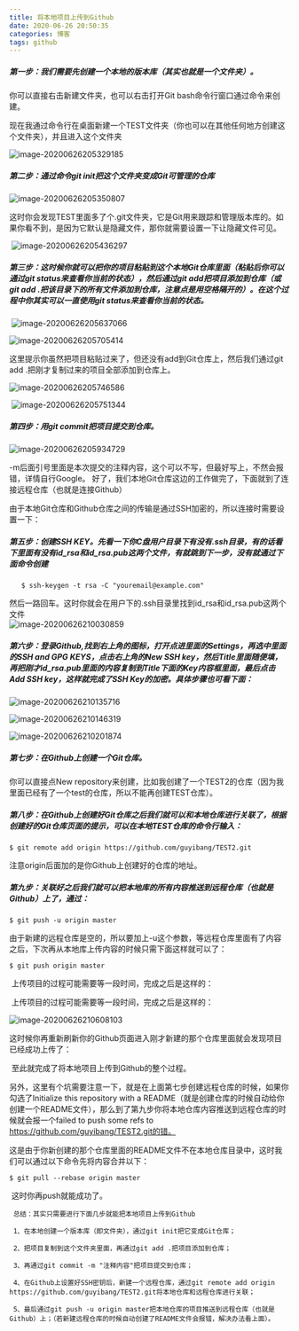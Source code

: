 ```yaml
---
title: 将本地项目上传到Github
date: 2020-06-26 20:50:35
categories: 博客
tags: github
---
```


##### 第一步：我们需要先创建一个本地的版本库（其实也就是一个文件夹）。

   你可以直接右击新建文件夹，也可以右击打开Git bash命令行窗口通过命令来创建。

   现在我通过命令行在桌面新建一个TEST文件夹（你也可以在其他任何地方创建这个文件夹），并且进入这个文件夹

![image-20200626205329185](C:\Users\颜晨芝\AppData\Roaming\Typora\typora-user-images\image-20200626205329185.png)                              

#####  第二步：通过命令git init把这个文件夹变成Git可管理的仓库


![image-20200626205350807](C:\Users\颜晨芝\AppData\Roaming\Typora\typora-user-images\image-20200626205350807.png)

​	这时你会发现TEST里面多了个.git文件夹，它是Git用来跟踪和管理版本库的。如果你看不到，是因为它默认是隐藏文件，那你就需要设置一下让隐藏文件可见。


​    ![image-20200626205436297](C:\Users\颜晨芝\AppData\Roaming\Typora\typora-user-images\image-20200626205436297.png)

##### 	第三步：这时候你就可以把你的项目粘贴到这个本地Git仓库里面（粘贴后你可以通过git status来查看你当前的状态），然后通过git add把项目添加到仓库（或git add .把该目录下的所有文件添加到仓库，注意点是用空格隔开的）。在这个过程中你其实可以一直使用git status来查看你当前的状态。


​      ![image-20200626205637066](C:\Users\颜晨芝\AppData\Roaming\Typora\typora-user-images\image-20200626205637066.png)

  ![image-20200626205705414](C:\Users\颜晨芝\AppData\Roaming\Typora\typora-user-images\image-20200626205705414.png)

​	这里提示你虽然把项目粘贴过来了，但还没有add到Git仓库上，然后我们通过git add .把刚才复制过来的项目全部添加到仓库上。


 ![image-20200626205746586](C:\Users\颜晨芝\AppData\Roaming\Typora\typora-user-images\image-20200626205746586.png)

​       ![image-20200626205751344](C:\Users\颜晨芝\AppData\Roaming\Typora\typora-user-images\image-20200626205751344.png)

#####  第四步：用git commit把项目提交到仓库。


 ![image-20200626205934729](C:\Users\颜晨芝\AppData\Roaming\Typora\typora-user-images\image-20200626205934729.png)

​    -m后面引号里面是本次提交的注释内容，这个可以不写，但最好写上，不然会报错，详情自行Google。 好了，我们本地Git仓库这边的工作做完了，下面就到了连接远程仓库（也就是连接Github）

  由于本地Git仓库和Github仓库之间的传输是通过SSH加密的，所以连接时需要设置一下：

##### 第五步：创建SSH KEY。先看一下你C盘用户目录下有没有.ssh目录，有的话看下里面有没有id_rsa和id_rsa.pub这两个文件，有就跳到下一步，没有就通过下面命令创建

```
   $ ssh-keygen -t rsa -C "youremail@example.com"
```

​	然后一路回车。这时你就会在用户下的.ssh目录里找到id_rsa和id_rsa.pub这两个文件   
![image-20200626210030859](C:\Users\颜晨芝\AppData\Roaming\Typora\typora-user-images\image-20200626210030859.png)

#####  第六步：登录Github,找到右上角的图标，打开点进里面的Settings，再选中里面的SSH and GPG KEYS，点击右上角的New SSH key，然后Title里面随便填，再把刚才id_rsa.pub里面的内容复制到Title下面的Key内容框里面，最后点击Add SSH key，这样就完成了SSH Key的加密。具体步骤也可看下面：


![image-20200626210135716](C:\Users\颜晨芝\AppData\Roaming\Typora\typora-user-images\image-20200626210135716.png)

![image-20200626210146319](C:\Users\颜晨芝\AppData\Roaming\Typora\typora-user-images\image-20200626210146319.png)

![image-20200626210201874](C:\Users\颜晨芝\AppData\Roaming\Typora\typora-user-images\image-20200626210201874.png)

#####  第七步：在Github上创建一个Git仓库。

 你可以直接点New repository来创建，比如我创建了一个TEST2的仓库（因为我里面已经有了一个test的仓库，所以不能再创建TEST仓库）。

##### 第八步：在Github上创建好Git仓库之后我们就可以和本地仓库进行关联了，根据创建好的Git仓库页面的提示，可以在本地TEST仓库的命令行输入：

```
$ git remote add origin https://github.com/guyibang/TEST2.git
```

 注意origin后面加的是你Github上创建好的仓库的地址。

##### 第九步：关联好之后我们就可以把本地库的所有内容推送到远程仓库（也就是Github）上了，通过：

```
$ git push -u origin master
```

​	由于新建的远程仓库是空的，所以要加上-u这个参数，等远程仓库里面有了内容之后，下次再从本地库上传内容的时候只需下面这样就可以了：

```
$ git push origin master
```

​        上传项目的过程可能需要等一段时间，完成之后是这样的：

​        上传项目的过程可能需要等一段时间，完成之后是这样的：

![image-20200626210608103](C:\Users\颜晨芝\AppData\Roaming\Typora\typora-user-images\image-20200626210608103.png)

​    这时候你再重新刷新你的Github页面进入刚才新建的那个仓库里面就会发现项目已经成功上传了：

​	至此就完成了将本地项目上传到Github的整个过程。

​	另外，这里有个坑需要注意一下，就是在上面第七步创建远程仓库的时候，如果你勾选了Initialize this repository with a README（就是创建仓库的时候自动给你创建一个README文件），那么到了第九步你将本地仓库内容推送到远程仓库的时候就会报一个failed to push some refs to https://github.com/guyibang/TEST2.git的错。

​	这是由于你新创建的那个仓库里面的README文件不在本地仓库目录中，这时我们可以通过以下命令先将内容合并以下：

```
$ git pull --rebase origin master
```

​	这时你再push就能成功了。

     总结：其实只需要进行下面几步就能把本地项目上传到Github
    
     1、在本地创建一个版本库（即文件夹），通过git init把它变成Git仓库；
    
     2、把项目复制到这个文件夹里面，再通过git add .把项目添加到仓库；
    
     3、再通过git commit -m "注释内容"把项目提交到仓库；
    
     4、在Github上设置好SSH密钥后，新建一个远程仓库，通过git remote add origin https://github.com/guyibang/TEST2.git将本地仓库和远程仓库进行关联；
    
     5、最后通过git push -u origin master把本地仓库的项目推送到远程仓库（也就是Github）上；（若新建远程仓库的时候自动创建了README文件会报错，解决办法看上面）。

